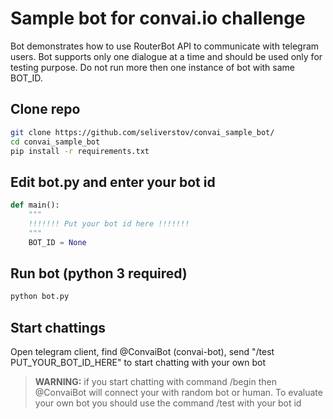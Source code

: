 # Sample bot for convai.io challenge
Bot demonstrates how to use RouterBot API to communicate with telegram users. Bot supports only one dialogue at a time and should be used only for testing purpose. Do not run more then one instance of bot with same BOT_ID. 

## Clone repo
```sh
git clone https://github.com/seliverstov/convai_sample_bot/
cd convai_sample_bot
pip install -r requirements.txt
```
## Edit bot.py and enter your bot id
```python
def main():
    """
    !!!!!!! Put your bot id here !!!!!!!
    """
    BOT_ID = None
```
## Run bot (python 3 required)
```sh
python bot.py
```
## Start chattings
Open telegram client, find @ConvaiBot (convai-bot), send "/test PUT_YOUR_BOT_ID_HERE" to start chatting with your own bot

>**WARNING:** if you start chatting with command /begin then @ConvaiBot will connect your with random bot or human. To evaluate your own bot you should use the command /test with your bot id
